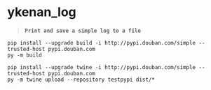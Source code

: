 # ykenan_log

> **`Print and save a simple log to a file`**

```shell
pip install --upgrade build -i http://pypi.douban.com/simple --trusted-host pypi.douban.com
py -m build
```


```shell
pip install --upgrade twine -i http://pypi.douban.com/simple --trusted-host pypi.douban.com
py -m twine upload --repository testpypi dist/*
```


